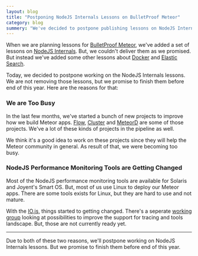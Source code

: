 ```yaml
---
layout: blog
title: "Postponing NodeJS Internals Lessons on BulletProof Meteor"
category: blog
summery: "We've decided to postpone publishing lessons on NodeJS Internals. Here are the reasons for that."
---
```


When we are planning lessons for [BulletProof Meteor](https://bulletproofmeteor.com/), we've added a set of lessons on [NodeJS Internals](https://bulletproofmeteor.com/packages). But, we couldn't deliver them as we promised. But instead we've added some other lessons about [Docker](https://bulletproofmeteor.com/architecture/docker-and-meteor) and [Elastic Search](https://bulletproofmeteor.com/database-modeling/searching-with-elastic-search).

Today, we decided to postpone working on the NodeJS Internals lessons. We are not removing those lessons, but we promise to finish them before end of this year. Here are the reasons for that:

### We are Too Busy

In the last few months, we've started a bunch of new projects to improve how we build Meteor apps. [Flow](https://www.youtube.com/watch?v=5-AEzNmAzvw), [Cluster](https://github.com/meteorhacks/cluster) and [MeteorD](https://github.com/meteorhacks/meteord) are some of those projects. We've a lot of these kinds of projects in the pipeline as well.

We think it's a good idea to work on these projects since they will help the Meteor community in general. As result of that, we were becoming too busy.

### NodeJS Performance Monitoring Tools are Getting Changed

Most of the NodeJS performance monitoring tools are available for Solaris and Joyent's Smart OS. But, most of us use Linux to deploy our Meteor apps. There are some tools exists for Linux, but they are hard to use and not mature.

With the [IO.js](https://iojs.org/), things started to getting changed. There's a seperate [working group](https://github.com/iojs/tracing-wg) looking at possibilities to improve the support for tracing and tools landscape. But, those are not currently ready yet.

---

Due to both of these two reasons, we'll postpone working on NodeJS Internals lessons. But we promise to finish them before end of this year.
